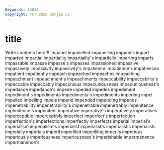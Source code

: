 ```yaml
---
Keywords: 15814
Copyright: (C) 2020 Junjie Li
---
```


# title

Write contents here!!!
impanel 
impanelled 
impanelling
impanels 
impart 
imparted 
impartial 
impartiality 
impartiality's 
impartially 
imparting 
imparts 
impassable
impasse 
impasse's 
impasses 
impassioned 
impassive 
impassively 
impassivity 
impassivity's 
impatience 
impatience's
impatiences 
impatient 
impatiently 
impeach 
impeached 
impeaches 
impeaching 
impeachment 
impeachment's 
impeachments
impeccability 
impeccability's 
impeccable 
impeccably 
impecunious 
impecuniousness 
impecuniousness's 
impedance 
impedance's 
impede
impeded 
impedes 
impediment 
impediment's 
impedimenta 
impedimenta's 
impediments 
impeding 
impel 
impelled
impelling 
impels 
impend 
impended 
impending 
impends 
impenetrability 
impenetrability's 
impenetrable 
impenetrably
impenitence 
impenitence's 
impenitent 
imperative 
imperative's 
imperatively 
imperatives 
imperceptible 
imperceptibly 
imperfect
imperfect's 
imperfection 
imperfection's 
imperfections 
imperfectly 
imperfects 
imperial 
imperial's 
imperialism 
imperialism's
imperialist 
imperialist's 
imperialistic 
imperialists 
imperially 
imperials 
imperil 
imperilled 
imperilling 
imperils
imperious 
imperiously 
imperiousness 
imperiousness's 
imperishable 
impermanence 
impermanence's 
